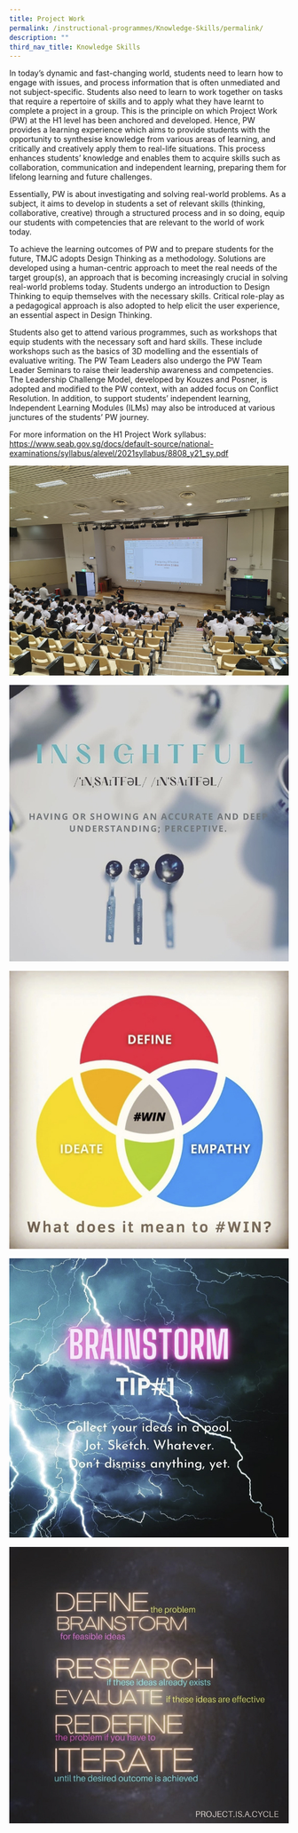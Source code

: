 ```yaml
---
title: Project Work
permalink: /instructional-programmes/Knowledge-Skills/permalink/
description: ""
third_nav_title: Knowledge Skills
---
```

In today’s dynamic and fast-changing world, students need to learn how to engage with issues, and process information that is often unmediated and not subject-specific. Students also need to learn to work together on tasks that require a repertoire of skills and to apply what they have learnt to complete a project in a group. This is the principle on which Project Work (PW) at the H1 level has been anchored and developed. Hence, PW provides a learning experience which aims to provide students with the opportunity to synthesise knowledge from various areas of learning, and critically and creatively apply them to real-life situations. This process enhances students’ knowledge and enables them to acquire skills such as collaboration, communication and independent learning, preparing them for lifelong learning and future challenges.

Essentially, PW is about investigating and solving real-world problems. As a subject, it aims to develop in students a set of relevant skills (thinking, collaborative, creative) through a structured process and in so doing, equip our students with competencies that are relevant to the world of work today.

To achieve the learning outcomes of PW and to prepare students for the future, TMJC adopts Design Thinking as a methodology. Solutions are developed using a human-centric approach to meet the real needs of the target group(s), an approach that is becoming increasingly crucial in solving real-world problems today. Students undergo an introduction to Design Thinking to equip themselves with the necessary skills. Critical role-play as a pedagogical approach is also adopted to help elicit the user experience, an essential aspect in Design Thinking.

Students also get to attend various programmes, such as workshops that equip students with the necessary soft and hard skills. These include workshops such as the basics of 3D modelling and the essentials of evaluative writing. The PW Team Leaders also undergo the PW Team Leader Seminars to raise their leadership awareness and competencies. The Leadership Challenge Model, developed by Kouzes and Posner, is adopted and modified to the PW context, with an added focus on Conflict Resolution. In addition, to support students’ independent learning, Independent Learning Modules (ILMs) may also be introduced at various junctures of the students’ PW journey.

For more information on the H1 Project Work syllabus: https://www.seab.gov.sg/docs/default-source/national-examinations/syllabus/alevel/2021syllabus/8808_y21_sy.pdf

![](/images/Our%20Total%20Curriculum/1%20Instructional%20Programmes/Project%20Work/Powerpoint%20Skills%20Workshop.jpg)

![](/images/Our%20Total%20Curriculum/1%20Instructional%20Programmes/Project%20Work/Photo%201.jpg)

![](/images/Our%20Total%20Curriculum/1%20Instructional%20Programmes/Project%20Work/Photo%202.jpg)

![](/images/Our%20Total%20Curriculum/1%20Instructional%20Programmes/Project%20Work/Photo%203.jpg)

![](/images/Our%20Total%20Curriculum/1%20Instructional%20Programmes/Project%20Work/Photo%204.jpg)
